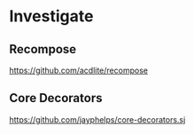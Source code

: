 # Investigate

## Recompose

https://github.com/acdlite/recompose

## Core Decorators

https://github.com/jayphelps/core-decorators.sj
